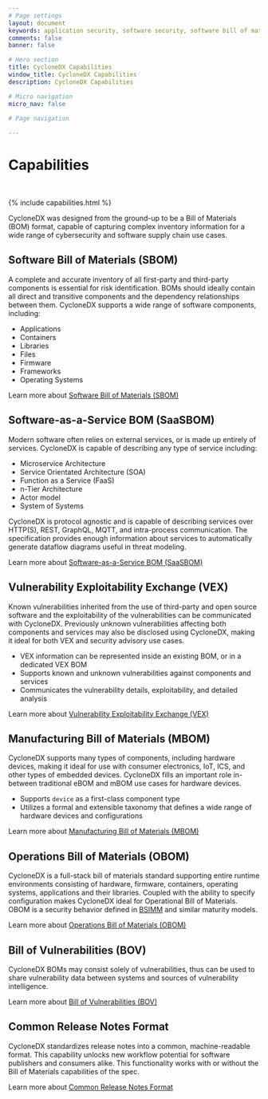 ```yaml
---
# Page settings
layout: document
keywords: application security, software security, software bill of material, SBOM, BOM, open source, supply chain, specification, spdx, license, package url, purl, cpe
comments: false
banner: false

# Hero section
title: CycloneDX Capabilities
window_title: CycloneDX Capabilities
description: CycloneDX Capabilities

# Micro navigation
micro_nav: false

# Page navigation
    
---
```


# Capabilities

&nbsp;<!-- without this hack, the dropdown menu has issues due to h1 and h2 happening right after each other -->

{% include capabilities.html %}

CycloneDX was designed from the ground-up to be a Bill of Materials (BOM) format, capable of capturing complex inventory information for a wide range of cybersecurity and software supply chain use cases.

## Software Bill of Materials (SBOM)
A complete and accurate inventory of all first-party and third-party components is essential for risk identification. BOMs should ideally contain all direct and transitive components and the dependency relationships between them.
CycloneDX supports a wide range of software components, including:
* Applications
* Containers
* Libraries
* Files
* Firmware
* Frameworks
* Operating Systems

<i class="icon icon--arrow-right call-out"></i> Learn more about [Software Bill of Materials (SBOM)](sbom)

## Software-as-a-Service BOM (SaaSBOM)
Modern software often relies on external services, or is made up entirely of services. CycloneDX is capable of describing any type of service including:
- Microservice Architecture
- Service Orientated Architecture (SOA)
- Function as a Service (FaaS)
- n-Tier Architecture
- Actor model
- System of Systems

CycloneDX is protocol agnostic and is capable of describing services over HTTP(S), REST, GraphQL, MQTT, and intra-process communication. 
The specification provides enough information about services to automatically generate dataflow diagrams useful in threat modeling.

<i class="icon icon--arrow-right call-out"></i> Learn more about [Software-as-a-Service BOM (SaaSBOM)](saasbom)

## Vulnerability Exploitability Exchange (VEX)
Known vulnerabilities inherited from the use of third-party and open source software and the exploitability of the vulnerabilities 
can be communicated with CycloneDX. Previously unknown vulnerabilities affecting both components and services may also be disclosed
using CycloneDX, making it ideal for both VEX and security advisory use cases.
- VEX information can be represented inside an existing BOM, or in a dedicated VEX BOM
- Supports known and unknown vulnerabilities against components and services
- Communicates the vulnerability details, exploitability, and detailed analysis

<i class="icon icon--arrow-right call-out"></i> Learn more about [Vulnerability Exploitability Exchange (VEX)](vex)

## Manufacturing Bill of Materials (MBOM)
CycloneDX supports many types of components, including hardware devices, making it ideal for use with consumer electronics, 
<abbr data-title="Internet of Things">IoT</abbr>, <abbr data-title="Industrial Control System">ICS</abbr>, and other
types of embedded devices. CycloneDX fills an important role in-between traditional 
<abbr data-title="Engineering Bill of Materials">eBOM</abbr> and <abbr data-title="Manufacturing Bill of Materials">mBOM</abbr>
use cases for hardware devices.
- Supports `device` as a first-class component type
- Utilizes a formal and extensible taxonomy that defines a wide range of hardware devices and configurations

<i class="icon icon--arrow-right call-out"></i> Learn more about [Manufacturing Bill of Materials (MBOM)](mbom)

## Operations Bill of Materials (OBOM)
CycloneDX is a full-stack bill of materials standard supporting entire runtime environments consisting of hardware, 
firmware, containers, operating systems, applications and their libraries. Coupled with the ability to specify configuration
makes CycloneDX ideal for Operational Bill of Materials. OBOM is a security behavior defined in [BSIMM](https://www.bsimm.com/) 
and similar maturity models.

<i class="icon icon--arrow-right call-out"></i> Learn more about [Operations Bill of Materials (OBOM)](obom)

## Bill of Vulnerabilities (BOV)
CycloneDX BOMs may consist solely of vulnerabilities, thus can be used to share vulnerability data between systems and 
sources of vulnerability intelligence. 

<i class="icon icon--arrow-right call-out"></i> Learn more about [Bill of Vulnerabilities (BOV)](bov)

## Common Release Notes Format
CycloneDX standardizes release notes into a common, machine-readable format. This capability unlocks new workflow 
potential for software publishers and consumers alike. This functionality works with or without the Bill of Materials
capabilities of the spec.

<i class="icon icon--arrow-right call-out"></i> Learn more about [Common Release Notes Format](release-notes)
